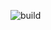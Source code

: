 ![build](https://build.appcenter.ms/v0.1/apps/d521ebbf-78e5-46f5-83fe-d1a93aec342b/branches/master/badge)
